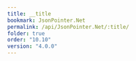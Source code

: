 ```yaml
---
title: __title
bookmark: JsonPointer.Net
permalink: /api/JsonPointer.Net/:title/
folder: true
order: "10.10"
version: "4.0.0"
---
```


